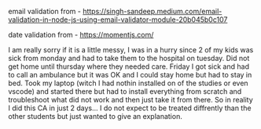 email validation from - https://singh-sandeep.medium.com/email-validation-in-node-js-using-email-validator-module-20b045b0c107

date validation from - https://momentjs.com/

I am really sorry if it is a little messy, I was in a hurry since 2 of my kids was sick from monday and had to take them to the hospital on tuesday. Did not get home until thursday where they needed care. Friday I got sick and had to call an ambulance but it was OK and I could stay home but had to stay in bed. Took my laptop (witch I had nothin installed on of the studies or even vscode) and started there but had to install everything from scratch and troubleshoot what did not work and then just take it from there. So in reality I did this CA in just 2 days... I do not expect to be treated diffrently than the other students but just wanted to give an explanation. 